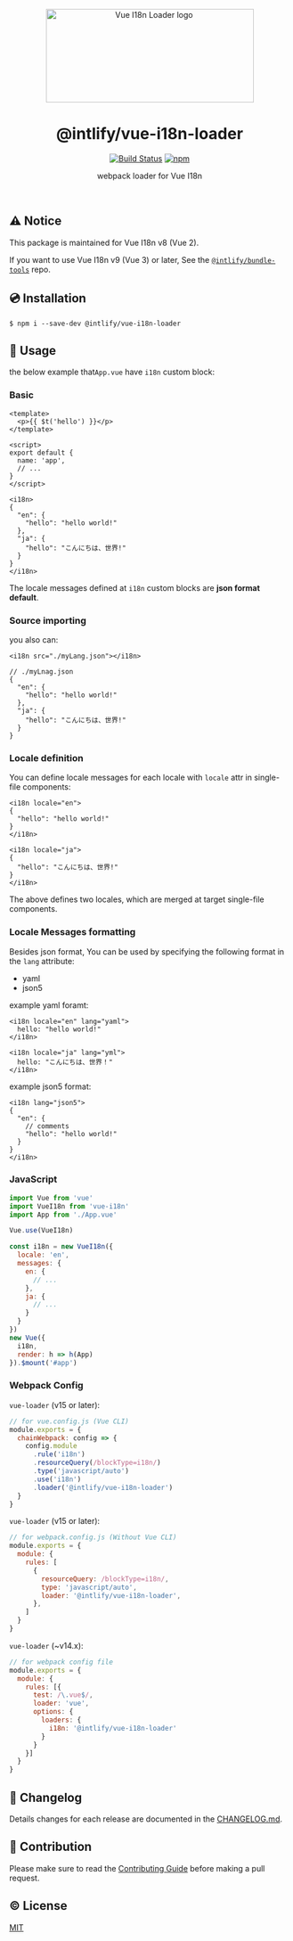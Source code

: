 <p align="center"><img width="373px" height="168px" src="./assets/vue-i18n-loader.png" alt="Vue I18n Loader logo"></p>

<h1 align="center">@intlify/vue-i18n-loader</h1>

<p align="center">
  <a href="https://github.com/intlify/vue-i18n-loader/actions?query=workflow%3ATest"><img src="https://github.com/intlify/vue-i18n-loader/workflows/Test/badge.svg" alt="Build Status"></a>
  <a href="https://www.npmjs.com/package/@intlify/vue-i18n-loader"><img src="https://img.shields.io/npm/v/@intlify/vue-i18n-loader.svg" alt="npm"></a>
</p>

<p align="center">webpack loader for Vue I18n</p>

<br/>

## :warning: Notice

This package is maintained for Vue I18n v8 (Vue 2).

If you want to use Vue I18n v9 (Vue 3) or later, See the [`@intlify/bundle-tools`](https://github.com/intlify/bundle-tools) repo.


## :cd: Installation

    $ npm i --save-dev @intlify/vue-i18n-loader

## :rocket: Usage

the below example that`App.vue` have `i18n` custom block:

### Basic

```vue
<template>
  <p>{{ $t('hello') }}</p>
</template>

<script>
export default {
  name: 'app',
  // ...
}
</script>

<i18n>
{
  "en": {
    "hello": "hello world!"
  },
  "ja": {
    "hello": "こんにちは、世界!"
  }
}
</i18n>
```

The locale messages defined at  `i18n` custom blocks are **json format default**.

### Source importing

you also can:

```vue
<i18n src="./myLang.json"></i18n>
```

```json5
// ./myLnag.json
{
  "en": {
    "hello": "hello world!"
  },
  "ja": {
    "hello": "こんにちは、世界!"
  }
}
```

### Locale definition

You can define locale messages for each locale with `locale` attr in single-file components:

```vue
<i18n locale="en">
{
  "hello": "hello world!"
}
</i18n>

<i18n locale="ja">
{
  "hello": "こんにちは、世界!"
}
</i18n>
```

The above defines two locales, which are merged at target single-file components.


### Locale Messages formatting

Besides json format, You can be used by specifying the following format in the `lang` attribute:

- yaml
- json5

example yaml foramt:

```vue
<i18n locale="en" lang="yaml">
  hello: "hello world!"
</i18n>

<i18n locale="ja" lang="yml">
  hello: "こんにちは、世界！"
</i18n>
```

example json5 format:

```vue
<i18n lang="json5">
{
  "en": {
    // comments
    "hello": "hello world!"
  }
}
</i18n>
```

### JavaScript

```javascript
import Vue from 'vue'
import VueI18n from 'vue-i18n'
import App from './App.vue'

Vue.use(VueI18n)

const i18n = new VueI18n({
  locale: 'en',
  messages: {
    en: {
      // ...
    },
    ja: {
      // ...
    }
  }
})
new Vue({
  i18n,
  render: h => h(App)
}).$mount('#app')
```

### Webpack Config

`vue-loader` (v15 or later):

```javascript
// for vue.config.js (Vue CLI)
module.exports = {
  chainWebpack: config => {
    config.module
      .rule('i18n')
      .resourceQuery(/blockType=i18n/)
      .type('javascript/auto')
      .use('i18n')
      .loader('@intlify/vue-i18n-loader')
  }
}
```

`vue-loader` (v15 or later):

```javascript
// for webpack.config.js (Without Vue CLI)
module.exports = {
  module: {
    rules: [
      {
        resourceQuery: /blockType=i18n/,
        type: 'javascript/auto',
        loader: '@intlify/vue-i18n-loader',
      },
    ]
  }
}
```

`vue-loader` (~v14.x):

```javascript
// for webpack config file
module.exports = {
  module: {
    rules: [{
      test: /\.vue$/,
      loader: 'vue',
      options: {
        loaders: {
          i18n: '@intlify/vue-i18n-loader'
        }
      }
    }]
  }
}
```

## :scroll: Changelog
Details changes for each release are documented in the [CHANGELOG.md](https://github.com/intlify/vue-i18n-loader/blob/master/CHANGELOG.md).

## :muscle: Contribution
Please make sure to read the [Contributing Guide](https://github.com/intlify/vue-i18n-loader/blob/master/.github/CONTRIBUTING.md) before making a pull request.

## :copyright: License

[MIT](http://opensource.org/licenses/MIT)

